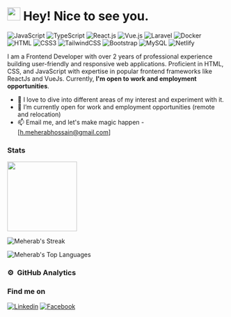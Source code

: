 <h1><img src="https://emojis.slackmojis.com/emojis/images/1531849430/4246/blob-sunglasses.gif?1531849430" width="30"/> Hey! Nice to see you.</h1>

![JavaScript](https://img.shields.io/badge/JavaScript-F7DF1E?style=flat-square&logo=javascript&logoColor=black)
![TypeScript](https://img.shields.io/badge/TypeScript-007ACC?style=flat-square&logo=typescript&logoColor=white)
![React.js](https://img.shields.io/badge/React.js-0081CB?style=flat-square&logo=react&logoColor=61DAFB)
![Vue.js](https://img.shields.io/badge/Vue.js-35495E?style=flat-square&logo=vue.js&logoColor=4FC08D)
![Laravel](https://img.shields.io/badge/Laravel-FF2D20?style=flat-square&logo=laravel&logoColor=white)
![Docker](https://img.shields.io/badge/Docker-0CC1F3?style=flat-square&logo=docker&logoColor=white)
![HTML](https://img.shields.io/badge/HTML5-E34F26?style=flat-square&logo=html5&logoColor=white)
![CSS3](https://img.shields.io/badge/CSS3-1572B6?style=flat-square&logo=css3&logoColor=white)
![TailwindCSS](https://img.shields.io/badge/Tailwind_CSS-38B2AC?style=flat-square&logo=tailwind-css&logoColor=white)
![Bootstrap](https://img.shields.io/badge/Bootstrap-563D7C?style=flat-square&logo=bootstrap&logoColor=white)
![MySQL](https://img.shields.io/badge/MySQL-005C84?style=flat-square&logo=mysql&logoColor=white)
![Netlify](https://img.shields.io/badge/Netlify-00C7B7?style=flat-square&logo=netlify&logoColor=white)

I am a Frontend Developer with over 2 years of professional experience building user-friendly and responsive web applications. Proficient in HTML, CSS, and JavaScript with expertise in popular frontend frameworks like ReactJs and VueJs. Currently, **I'm open to work and employment opportunities**.

- 🌱 I love to dive into different areas of my interest and experiment with it.
- 👯 I’m currently open for work and employment opportunities (remote and relocation)
- 📫 Email me, and let's make magic happen - [h.meherabhossain@gmail.com]


### Stats
<img height="160em" src="https://github-readme-stats-eight-theta.vercel.app/api?username=meherab-hossain&show_icons=true&theme=vue-dark&include_all_commits=true&count_private=true" />

![Meherab's Streak](https://github-readme-streak-stats.herokuapp.com/?user=meherab-hossain&theme=vue-dark&hide_border=true)

![Meherab's Top Languages](https://github-readme-stats.vercel.app/api/top-langs/?username=meherab-hossain&theme=vue-dark&show_icons=true&hide_border=true&layout=compact)

### ⚙️ &nbsp;GitHub Analytics


### Find me on

[![Linkedin](https://img.shields.io/badge/LinkedIn-0077B5?style=flat-square&logo=linkedin&logoColor=white)](https://www.linkedin.com/in/mohammad-meherab-hossain-4070a3157/)
[![Facebook](https://img.shields.io/badge/Facebook-1877F2?style=flat-square&logo=facebook&logoColor=white)](https://facebook.com/meherab.hossain.79/)
